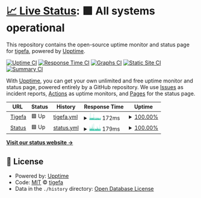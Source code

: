 # [📈 Live Status](https://status.tigefa.win): <!--live status--> **🟩 All systems operational**

This repository contains the open-source uptime monitor and status page for [tigefa](https://tigefa.win), powered by [Upptime](https://github.com/upptime/upptime).

[![Uptime CI](https://github.com/tigefa/webstatus/workflows/Uptime%20CI/badge.svg)](https://github.com/tigefa/webstatus/actions?query=workflow%3A%22Uptime+CI%22)
[![Response Time CI](https://github.com/tigefa/webstatus/workflows/Response%20Time%20CI/badge.svg)](https://github.com/tigefa/webstatus/actions?query=workflow%3A%22Response+Time+CI%22)
[![Graphs CI](https://github.com/tigefa/webstatus/workflows/Graphs%20CI/badge.svg)](https://github.com/tigefa/webstatus/actions?query=workflow%3A%22Graphs+CI%22)
[![Static Site CI](https://github.com/tigefa/webstatus/workflows/Static%20Site%20CI/badge.svg)](https://github.com/tigefa/webstatus/actions?query=workflow%3A%22Static+Site+CI%22)
[![Summary CI](https://github.com/tigefa/webstatus/workflows/Summary%20CI/badge.svg)](https://github.com/tigefa/webstatus/actions?query=workflow%3A%22Summary+CI%22)

With [Upptime](https://upptime.js.org), you can get your own unlimited and free uptime monitor and status page, powered entirely by a GitHub repository. We use [Issues](https://github.com/tigefa/webstatus/issues) as incident reports, [Actions](https://github.com/tigefa/webstatus/actions) as uptime monitors, and [Pages](https://status.tigefa.win) for the status page.

<!--start: status pages-->
<!-- This summary is generated by Upptime (https://github.com/upptime/upptime) -->
<!-- Do not edit this manually, your changes will be overwritten -->
<!-- prettier-ignore -->
| URL | Status | History | Response Time | Uptime |
| --- | ------ | ------- | ------------- | ------ |
| <img alt="" src="https://favicons.githubusercontent.com/tigefa.win" height="13"> [Tigefa](https://tigefa.win) | 🟩 Up | [tigefa.yml](https://github.com/tigefa/webstatus/commits/HEAD/history/tigefa.yml) | <details><summary><img alt="Response time graph" src="./graphs/tigefa/response-time-week.png" height="20"> 172ms</summary><br><a href="https://status.tigefa.win/history/tigefa"><img alt="Response time 167" src="https://img.shields.io/endpoint?url=https%3A%2F%2Fraw.githubusercontent.com%2Ftigefa%2Fwebstatus%2FHEAD%2Fapi%2Ftigefa%2Fresponse-time.json"></a><br><a href="https://status.tigefa.win/history/tigefa"><img alt="24-hour response time 148" src="https://img.shields.io/endpoint?url=https%3A%2F%2Fraw.githubusercontent.com%2Ftigefa%2Fwebstatus%2FHEAD%2Fapi%2Ftigefa%2Fresponse-time-day.json"></a><br><a href="https://status.tigefa.win/history/tigefa"><img alt="7-day response time 172" src="https://img.shields.io/endpoint?url=https%3A%2F%2Fraw.githubusercontent.com%2Ftigefa%2Fwebstatus%2FHEAD%2Fapi%2Ftigefa%2Fresponse-time-week.json"></a><br><a href="https://status.tigefa.win/history/tigefa"><img alt="30-day response time 167" src="https://img.shields.io/endpoint?url=https%3A%2F%2Fraw.githubusercontent.com%2Ftigefa%2Fwebstatus%2FHEAD%2Fapi%2Ftigefa%2Fresponse-time-month.json"></a><br><a href="https://status.tigefa.win/history/tigefa"><img alt="1-year response time 167" src="https://img.shields.io/endpoint?url=https%3A%2F%2Fraw.githubusercontent.com%2Ftigefa%2Fwebstatus%2FHEAD%2Fapi%2Ftigefa%2Fresponse-time-year.json"></a></details> | <details><summary><a href="https://status.tigefa.win/history/tigefa">100.00%</a></summary><a href="https://status.tigefa.win/history/tigefa"><img alt="All-time uptime 100.00%" src="https://img.shields.io/endpoint?url=https%3A%2F%2Fraw.githubusercontent.com%2Ftigefa%2Fwebstatus%2FHEAD%2Fapi%2Ftigefa%2Fuptime.json"></a><br><a href="https://status.tigefa.win/history/tigefa"><img alt="24-hour uptime 100.00%" src="https://img.shields.io/endpoint?url=https%3A%2F%2Fraw.githubusercontent.com%2Ftigefa%2Fwebstatus%2FHEAD%2Fapi%2Ftigefa%2Fuptime-day.json"></a><br><a href="https://status.tigefa.win/history/tigefa"><img alt="7-day uptime 100.00%" src="https://img.shields.io/endpoint?url=https%3A%2F%2Fraw.githubusercontent.com%2Ftigefa%2Fwebstatus%2FHEAD%2Fapi%2Ftigefa%2Fuptime-week.json"></a><br><a href="https://status.tigefa.win/history/tigefa"><img alt="30-day uptime 100.00%" src="https://img.shields.io/endpoint?url=https%3A%2F%2Fraw.githubusercontent.com%2Ftigefa%2Fwebstatus%2FHEAD%2Fapi%2Ftigefa%2Fuptime-month.json"></a><br><a href="https://status.tigefa.win/history/tigefa"><img alt="1-year uptime 100.00%" src="https://img.shields.io/endpoint?url=https%3A%2F%2Fraw.githubusercontent.com%2Ftigefa%2Fwebstatus%2FHEAD%2Fapi%2Ftigefa%2Fuptime-year.json"></a></details>
| <img alt="" src="https://favicons.githubusercontent.com/status.tigefa.win" height="13"> [Status](https://status.tigefa.win) | 🟩 Up | [status.yml](https://github.com/tigefa/webstatus/commits/HEAD/history/status.yml) | <details><summary><img alt="Response time graph" src="./graphs/status/response-time-week.png" height="20"> 179ms</summary><br><a href="https://status.tigefa.win/history/status"><img alt="Response time 177" src="https://img.shields.io/endpoint?url=https%3A%2F%2Fraw.githubusercontent.com%2Ftigefa%2Fwebstatus%2FHEAD%2Fapi%2Fstatus%2Fresponse-time.json"></a><br><a href="https://status.tigefa.win/history/status"><img alt="24-hour response time 172" src="https://img.shields.io/endpoint?url=https%3A%2F%2Fraw.githubusercontent.com%2Ftigefa%2Fwebstatus%2FHEAD%2Fapi%2Fstatus%2Fresponse-time-day.json"></a><br><a href="https://status.tigefa.win/history/status"><img alt="7-day response time 179" src="https://img.shields.io/endpoint?url=https%3A%2F%2Fraw.githubusercontent.com%2Ftigefa%2Fwebstatus%2FHEAD%2Fapi%2Fstatus%2Fresponse-time-week.json"></a><br><a href="https://status.tigefa.win/history/status"><img alt="30-day response time 177" src="https://img.shields.io/endpoint?url=https%3A%2F%2Fraw.githubusercontent.com%2Ftigefa%2Fwebstatus%2FHEAD%2Fapi%2Fstatus%2Fresponse-time-month.json"></a><br><a href="https://status.tigefa.win/history/status"><img alt="1-year response time 177" src="https://img.shields.io/endpoint?url=https%3A%2F%2Fraw.githubusercontent.com%2Ftigefa%2Fwebstatus%2FHEAD%2Fapi%2Fstatus%2Fresponse-time-year.json"></a></details> | <details><summary><a href="https://status.tigefa.win/history/status">100.00%</a></summary><a href="https://status.tigefa.win/history/status"><img alt="All-time uptime 100.00%" src="https://img.shields.io/endpoint?url=https%3A%2F%2Fraw.githubusercontent.com%2Ftigefa%2Fwebstatus%2FHEAD%2Fapi%2Fstatus%2Fuptime.json"></a><br><a href="https://status.tigefa.win/history/status"><img alt="24-hour uptime 100.00%" src="https://img.shields.io/endpoint?url=https%3A%2F%2Fraw.githubusercontent.com%2Ftigefa%2Fwebstatus%2FHEAD%2Fapi%2Fstatus%2Fuptime-day.json"></a><br><a href="https://status.tigefa.win/history/status"><img alt="7-day uptime 100.00%" src="https://img.shields.io/endpoint?url=https%3A%2F%2Fraw.githubusercontent.com%2Ftigefa%2Fwebstatus%2FHEAD%2Fapi%2Fstatus%2Fuptime-week.json"></a><br><a href="https://status.tigefa.win/history/status"><img alt="30-day uptime 100.00%" src="https://img.shields.io/endpoint?url=https%3A%2F%2Fraw.githubusercontent.com%2Ftigefa%2Fwebstatus%2FHEAD%2Fapi%2Fstatus%2Fuptime-month.json"></a><br><a href="https://status.tigefa.win/history/status"><img alt="1-year uptime 100.00%" src="https://img.shields.io/endpoint?url=https%3A%2F%2Fraw.githubusercontent.com%2Ftigefa%2Fwebstatus%2FHEAD%2Fapi%2Fstatus%2Fuptime-year.json"></a></details>

<!--end: status pages-->

[**Visit our status website →**](https://status.tigefa.win)

## 📄 License

- Powered by: [Upptime](https://github.com/upptime/upptime)
- Code: [MIT](./LICENSE) © [tigefa](https://tigefa.win)
- Data in the `./history` directory: [Open Database License](https://opendatacommons.org/licenses/odbl/1-0/)
